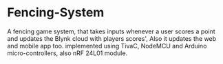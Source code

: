 # Fencing-System
A fencing game system, that takes inputs whenever a user scores a point and updates the Blynk cloud with players scores', Also it updates the web and mobile app too. implemented using TivaC, NodeMCU and Arduino micro-controllers, also nRF 24L01 module.
